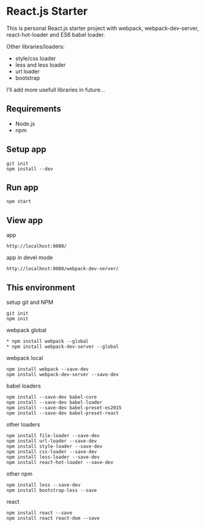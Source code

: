 # React.js Starter

This is personal React.js starter project with webpack, webpack-dev-server, react-hot-loader and ES6 babel loader.

Other libraries/loaders:
- style/css loader
- less and less loader
- url loader
- bootstrap

I'll add more usefull libraries in future...

## Requirements

- Node.js
- npm

## Setup app

```
git init
npm install --dev
```

## Run app

```
npm start
```

## View app
app
```
http://localhost:8080/
```
app in devel mode
```
http://localhost:8080/webpack-dev-server/
```

## This environment

setup git and NPM
```
git init
npm init
```

webpack global
```
* npm install webpack --global
* npm install webpack-dev-server --global
```

webpack local
```
npm install webpack --save-dev
npm install webpack-dev-server --save-dev
```

babel loaders
```
npm install --save-dev babel-core
npm install --save-dev babel-loader
npm install --save-dev babel-preset-es2015
npm install --save-dev babel-preset-react
```

other loaders
```
npm install file-loader --save-dev
npm install url-loader --save-dev
npm install style-loader --save-dev
npm install css-loader --save-dev
npm install less-loader --save-dev
npm install react-hot-loader --save-dev
```

other npm
```
npm install less --save-dev
npm install bootstrap-less --save
```

react
```
npm install react --save
npm install react react-dom --save
```